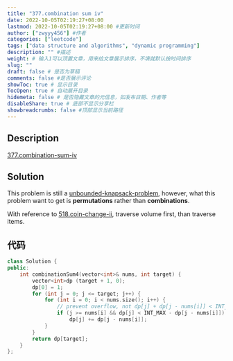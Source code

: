```yaml
---
title: "377.combination sum iv"
date: 2022-10-05T02:19:27+08:00
lastmod: 2022-10-05T02:19:27+08:00 #更新时间
author: ["zwyyy456"] #作者
categories: ["leetcode"]
tags: ["data structure and algorithms", "dynamic programming"]
description: "" #描述
weight: # 输入1可以顶置文章，用来给文章展示排序，不填就默认按时间排序
slug: ""
draft: false # 是否为草稿
comments: false #是否展示评论
showToc: true # 显示目录
TocOpen: true # 自动展开目录
hidemeta: false # 是否隐藏文章的元信息，如发布日期、作者等
disableShare: true # 底部不显示分享栏
showbreadcrumbs: false #顶部显示当前路径
---
```

## Description
[377.combination-sum-iv](https://leetcode.com/problems/combination-sum-iv/)

## Solution
This problem is still a [unbounded-knapsack-problem](https://zwyyy456.vercel.app/posts/tech/unbounded-knapsack-problem/), however, what this problem want to get is **permutations** rather than **combinations**.

With reference to [518.coin-change-ii](https://zwyyy456.vercel.app/posts/tech/518.coin-change-ii), traverse volume first, than traverse items.

## 代码
```cpp
class Solution {
public:
    int combinationSum4(vector<int>& nums, int target) {
        vector<int>dp (target + 1, 0);
        dp[0] = 1;	
        for (int j = 0; j <= target; j++) {
            for (int i = 0; i < nums.size(); i++) {
                // prevent overflow, not dp[j] + dp[j - nums[i]] < INT_MAX
                if (j >= nums[i] && dp[j] < INT_MAX - dp[j - nums[i]])
                    dp[j] += dp[j - nums[i]];
            }
        }
        return dp[target];
    }
};
```
